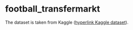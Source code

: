 # football_transfermarkt

The dataset is taken from Kaggle ([hyperlink Kaggle dataset](https://www.kaggle.com/datasets/davidcariboo/player-scores/data)).
